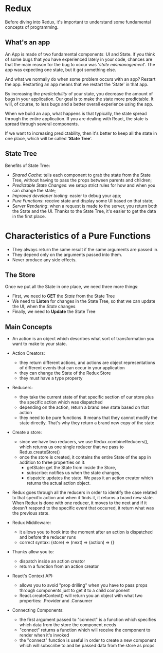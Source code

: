 # Redux

Before diving into Redux, it's important to understand some fundamental concepts of programming.


## What's an app

An App is made of two fundamental components: UI and State.
If you think of some bugs that you have experienced lately in your code, chances are that the main reason for the bug to occur was '*state mismanagement*'.
The app was expecting one state, but it got something else.

And what we normally do when some problem occurs with an app? Restart the app.
Restarting an app means that we restart the 'State' in that app.

By increasing the *predictability* of your state, you decrease the amount of bugs in your application.
Our goal is to make the state more predictable. It will, of course, to less bugs and a better overall experience using the app.

When we build an app, what happens is that typically, the state spread through the entire application.
If you are dealing with React, the state is spread through several components.

If we want to increasing predictability, then it's better to keep all the state in one place, which will be called '**State Tree**'.


## State Tree

Benefits of State Tree:
- *Shared Cache*: tells each component to grab the state from the State Tree, without having to pass the props between parents and children;
- *Predictable State Changes*: we setup strict rules for how and when you can change the state;
- *Improved developer tooling*: easier to debug your app;
- *Pure Functions*: receive state and display some UI based on that state;
- *Server Rendering*: when a request is made to the server, you return both the State and the UI. Thanks to the State Tree, it's easier to get the data in the first place.


# Characteristics of a Pure Functions
- They always return the same result if the same arguments are passed in.
- They depend only on the arguments passed into them.
- Never produce any side effects.


## The Store

Once we put all the State in one place, we need three more things:
* First, we need to **GET** the *State* from the State Tree
* We need to **Listen** for changes in the State Tree, so that we can update the UI, when the *State* changes
* Finally, we need to **Update** the State Tree


## Main Concepts

* An action is an object which describes what sort of transformation you want to make to your state.

* Action Creators: 
  - they return different actions, and actions are object representations of different events that can occur in your application
  - they can change the State of the Redux Store
  - they must have a type property

* Reducers: 
  - they take the current state of that specific section of our store plus the specific action which was dispatched
  - depending on the action, return a brand new state based on that action
  - they need to be pure functions. It means that they cannot modify the state directly. That's why they return a brand new copy of the state

* Create a store:
  - since we have two reducers, we use Redux.combineReducers(), which returns us one single reducer that we pass to Redux.createStore()
  - once the store is created, it contains the entire State of the app in addition to three properties on it:
    - getState: get the State from inside the Store,
    - subscribe: notifies us when the state changes,
    - dispatch: updates the state. We pass it an action creator which returns the actual action object.

* Redux goes through all the reducers in order to identify the case related to that specific action and when it finds it, it returns a brand new state. When Redux is done with one reducer, it moves to the next and if it doesn't respond to the specific event that occurred, it return what was the previous state.


* Redux Middleware: 
  - it allows you to hook into the moment after an action is dispatched and before the reducer runs
  - correct syntax: (store) => (next) => (action) => {}


* Thunks allow you to:
  - dispatch inside an action creator
  - return a function from an action creator


* React's Context API:
  - allows you to avoid "prop drilling" when you have to pass props through components just to get it to a child component
  - React.createContext() will return you an object with what two properties: .Provider and .Consumer


* Connecting Components:
  - the first argument passed to "connect" is a function which specifies which data from the store the component needs
  - "connect" returns a function which will receive the component to render when it's invoked
  - the "connect" function is useful in order to create a new component which will subscribe to and be passed data from the store as props



<!-- 
Object.assign({}, todo, { complete: !todo.complete }))
* creates brand new object
* merge all the properties of todo into that new object
* instead of using the default complete, change it to its opposite 
-->